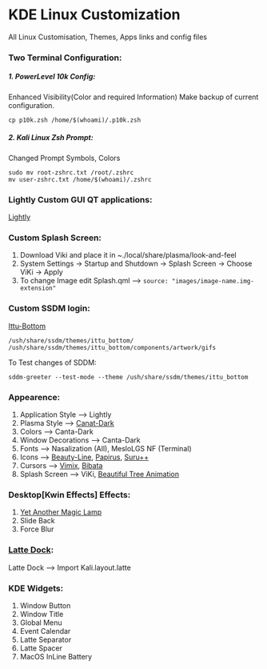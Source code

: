 # KDE Linux Customization
  All Linux Customisation, Themes, Apps links and config files

### Two Terminal Configuration:

##### 1. PowerLevel 10k Config:
  Enhanced Visibility(Color and required Information)
  Make backup of current configuration.
  
  ```
  cp p10k.zsh /home/$(whoami)/.p10k.zsh
  ```

##### 2. Kali Linux Zsh Prompt:
  Changed Prompt Symbols, Colors

 ```
 sudo mv root-zshrc.txt /root/.zshrc
 mv user-zshrc.txt /home/$(whoami)/.zshrc
 ```

### Lightly Custom GUI QT applications:
  [Lightly](https://github.com/Luwx/Lightly)

### Custom Splash Screen:
  1. Download Viki and place it in ~./local/share/plasma/look-and-feel 
  2. System Settings -> Startup and Shutdown -> Splash Screen -> Choose ViKi -> Apply
  3. To change Image edit Splash.qml --> ```source: "images/image-name.img-extension"```

### Custom SSDM login:
  [Ittu-Bottom](https://store.kde.org/p/1303587)
  ```
  /ush/share/ssdm/themes/ittu_bottom/
  /ush/share/ssdm/themes/ittu_bottom/components/artwork/gifs
  ```
  To Test changes of SDDM:
  ```
  sddm-greeter --test-mode --theme /ush/share/ssdm/themes/ittu_bottom
  ```
  
### Appearence: 
  1. Application Style --> Lightly
  2.  Plasma Style --> [Canat-Dark](https://store.kde.org/p/1656563)
  3.  Colors --> Canta-Dark
  4.  Window Decorations --> Canta-Dark
  5.  Fonts --> Nasalization (All), MesloLGS NF (Terminal)
  6.  Icons --> [Beauty-Line](https://store.kde.org/p/1425426), [Papirus](https://store.kde.org/p/1166289/), [Suru++](https://store.kde.org/p/1238162)
  7.  Cursors --> [Vimix](https://store.kde.org/p/1358330/), [Bibata](https://store.kde.org/p/1197198) 
  8.  Splash Screen --> ViKi, [Beautiful Tree Animation](https://store.kde.org/p/1433200)

### Desktop[Kwin Effects] Effects:
  1. [Yet Another Magic Lamp](https://github.com/zzag/kwin-effects-yet-another-magic-lamp)
  2. Slide Back
  3. Force Blur

### [Latte Dock](https://github.com/KDE/latte-dock):
  Latte Dock --> Import Kali.layout.latte 
  
 ### KDE Widgets:
  1. Window Button
  2. Window Title
  3. Global Menu
  4. Event Calendar
  5. Latte Separator
  6. Latte Spacer
  7. MacOS InLine Battery
